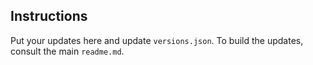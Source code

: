 ## Instructions

Put your updates here and update `versions.json`.
To build the updates, consult the main `readme.md`.